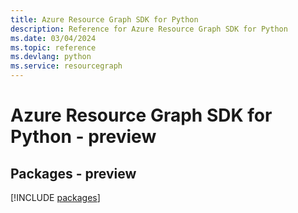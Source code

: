 ```yaml
---
title: Azure Resource Graph SDK for Python
description: Reference for Azure Resource Graph SDK for Python
ms.date: 03/04/2024
ms.topic: reference
ms.devlang: python
ms.service: resourcegraph
---
```

# Azure Resource Graph SDK for Python - preview
## Packages - preview
[!INCLUDE [packages](resource-graph-index.md)]